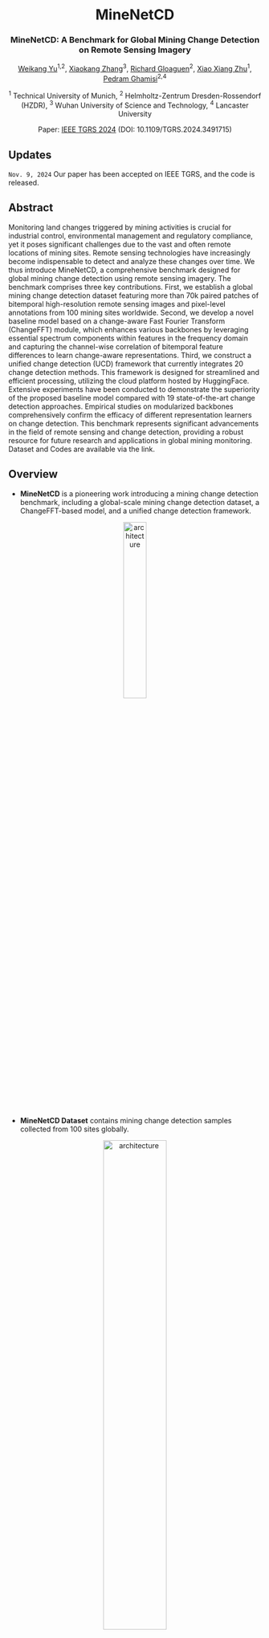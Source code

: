 <div align="center">
<h1>MineNetCD </h1>
<h3>MineNetCD: A Benchmark for Global Mining Change Detection on Remote Sensing Imagery</h3>

[Weikang Yu](https://ericyu97.github.io/)<sup>1,2</sup>, [Xiaokang Zhang](https://xkzhang.info/)<sup>3</sup>, [Richard Gloaguen](https://scholar.google.de/citations?user=e1QDLQUAAAAJ&hl=de)<sup>2</sup>, [Xiao Xiang Zhu](https://www.asg.ed.tum.de/sipeo/home/)<sup>1</sup>, [Pedram Ghamisi](https://www.ai4rs.com/)<sup>2,4</sup>

<sup>1</sup> Technical University of Munich, <sup>2</sup> Helmholtz-Zentrum Dresden-Rossendorf (HZDR), <sup>3</sup> Wuhan University of Science and Technology, <sup>4</sup> Lancaster University

Paper: [IEEE TGRS 2024](https://ieeexplore.ieee.org/document/10744421) (DOI: 10.1109/TGRS.2024.3491715)
</div>



## Updates
``Nov. 9, 2024`` Our paper has been accepted on IEEE TGRS, and the code is released.
## Abstract
Monitoring land changes triggered by mining activities is crucial for industrial control, environmental management and regulatory compliance, yet it poses significant challenges due to the vast and often remote locations of mining sites. Remote sensing technologies have increasingly become indispensable to detect and analyze these changes over time. We thus introduce MineNetCD, a comprehensive benchmark designed for global mining change detection using remote sensing imagery. The benchmark comprises three key contributions. First, we establish a global mining change detection dataset featuring more than 70k paired patches of bitemporal high-resolution remote sensing images and pixel-level annotations from 100 mining sites worldwide. Second, we develop a novel baseline model based on a change-aware Fast Fourier Transform (ChangeFFT) module, which enhances various backbones by leveraging essential spectrum components within features in the frequency domain and capturing the channel-wise correlation of bitemporal feature differences to learn change-aware representations. Third, we construct a unified change detection (UCD) framework that currently integrates 20 change detection methods. This framework is designed for streamlined and efficient processing, utilizing the cloud platform hosted by HuggingFace. Extensive experiments have been conducted to demonstrate the superiority of the proposed baseline model compared with 19 state-of-the-art change detection approaches. Empirical studies on modularized backbones comprehensively confirm the efficacy of different representation learners on change detection. This benchmark represents significant advancements in the field of remote sensing and change detection, providing a robust resource for future research and applications in global mining monitoring. Dataset and Codes are available via the link.
## Overview
* **MineNetCD** is a pioneering work introducing a mining change detection benchmark, including a global-scale mining change detection dataset, a ChangeFFT-based model, and a unified change detection framework.
<p align="center">
  <img src="figures/MineNetCDIntro.png" alt="architecture" width="30%">
</p>

* **MineNetCD Dataset** contains mining change detection samples collected from 100 sites globally.
<p align="center">
  <img src="figures/mcdpoints.png" alt="architecture" width="50%">
</p>

* **MineNetCD Model** is built based on a Modularized Siamese Encoder, a ChangeFFT module, and a Change Decoder.
<p align="center">
  <img src="figures/ChangeFFT.png" alt="architecture" width="50%">
</p>

## Getting started
### Environment Preparation
Create a conda environment for MaskCD
 ```console
conda create -n minenetcd
conda activate minenetcd
conda install pytorch torchvision pytorch-cuda=12.1 -c pytorch -c nvidia
pip install transformers
pip install accelerate
pip install datasets

git clone https://github.com/MzeroMiko/VMamba.git
cd VMamba
pip install -r requirements.txt
cd kernels/selective_scan && pip install .
```
Configurate the accelerate package:
```console
accelerate config
```
___
### Run the Experiments
#### Training a model:
```console
accelerate launch train.py --batch-size 32 --learning-rate 5e-5 --epochs 100 --backbone-type Swin_Diff_T --push-to-hub False --channel-mixing True
```

Avalaible Backbone Types: 
``ResNet_Diff_18``,``ResNet_Diff_50``,``ResNet_Diff_101``,``Swin_Diff_T``, ``Swin_Diff_S``, ``Swin_Diff_B``, ``VSSM_T_ST_Diff``, ``VSSM_S_ST_Diff``.

The model will be automatically saved under the path "./exp/minenetcd_upernet_``backbone_type``_Pretrained_ChannelMixing_Dropout/".
___
Testing a model:
```console
accelerate launch test.py --model $MODEL_ID$
```
The ``MODEL_ID`` can be the path of your trained model (e.g., "./exp/minenetcd_upernet_``backbone_type``_Pretrained_ChannelMixing_Dropout/")

___
Reproducing our results:

We have uploaded our pretrained model weights to the Huggingface Hub, the ``MODEL_ID`` is as follows:

For pretrained weights without ChangeFFT:

ResNet:

``ericyu/minenetcd_upernet_ResNet_Diff_18_Pretrained``

``ericyu/minenetcd_upernet_ResNet_Diff_50_Pretrained``

``ericyu/minenetcd_upernet_ResNet_Diff_101_Pretrained``

Swin Transformer:

``ericyu/minenetcd-upernet-Swin-Diff-S-Pretrained``

``ericyu/minenetcd-upernet-Swin-Diff-S-Pretrained``

``ericyu/minenetcd-upernet-Swin-Diff-S-Pretrained``

VMamba:

``ericyu/minenetcd-upernet-VSSM-T-ST-Diff-Pretrained``

``ericyu/minenetcd-upernet-VSSM-T-ST-Diff-Pretrained``

``ericyu/minenetcd-upernet-VSSM-T-ST-Diff-Pretrained``

For Pretrained weights with ChangeFFT:

ResNet:

``ericyu/minenetcd_upernet_ResNet_Diff_18_Pretrained_ChannelMixing_Dropout``

``ericyu/minenetcd_upernet_ResNet_Diff_50_Pretrained_ChannelMixing_Dropout``

``ericyu/minenetcd_upernet_ResNet_Diff_101_Pretrained_ChannelMixing_Dropout``

Swin Transformer:

``ericyu/minenetcd-upernet-Swin-Diff-T-Pretrained-ChannelMixing-Dropout``

``ericyu/minenetcd-upernet-Swin-Diff-S-Pretrained-ChannelMixing-Dropout``

``ericyu/minenetcd-upernet-Swin-Diff-B-Pretrained-ChannelMixing-Dropout``

VMamba:

``ericyu/minenetcd-upernet-VSSM-S-ST-Diff-Pretrained-ChannelMixing-Dropout``

``ericyu/minenetcd-upernet-VSSM-S-ST-Diff-Pretrained-ChannelMixing-Dropout``

``ericyu/minenetcd-upernet-VSSM-S-ST-Diff-Pretrained-ChannelMixing-Dropout``

Here is an example pf reproducing the results of MaskCD on CLCD results:
```console
accelerate launch test.py --model ericyu/minenetcd-upernet-VSSM-S-ST-Diff-Pretrained-ChannelMixing-Dropout
```
___
Upload your model to Huggingface Hub

You can also push your model to Huggingface Hub by uncommenting and modifying the codeline in the ``test.py``:
```python
if accelerator.is_local_main_process:
    model = model.push_to_hub('minenetcd-upernet-VSSM-S-ST-Diff-Pretrained-ChannelMixing-Dropout')
```
___


If you find MaskCD useful for your study, please kindly cite us:
```
@ARTICLE{10744421,
  author={Yu, Weikang and Zhang, Xiaokang and Gloaguen, Richard and Zhu, Xiao Xiang and Ghamisi, Pedram},
  journal={IEEE Transactions on Geoscience and Remote Sensing}, 
  title={MineNetCD: A Benchmark for Global Mining Change Detection on Remote Sensing Imagery}, 
  year={2024},
  volume={},
  number={},
  pages={1-1},
  keywords={Data mining;Remote sensing;Feature extraction;Benchmark testing;Earth;Transformers;Annotations;Graphical models;Distribution functions;Sustainable development;Mining change detection;remote sensing;benchmark;frequency domain learning;unified framework},
  doi={10.1109/TGRS.2024.3491715}}
```

## Future Development Schedule:

We will release the UCD codes soon! The codes will be released [here](https://github.com/EricYu97/UCD).

## Tutorial Avaiable!
We just added a very simple example as a tutorial for those who are interested in change detection, check [here](https://github.com/EricYu97/CDTutorial) for more details.

## Acknowledgement:

This codebase is heavily borrowed from [Transformers](https://github.com/huggingface/transformers) package.


